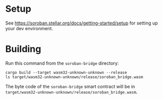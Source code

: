 # Setup

See https://soroban.stellar.org/docs/getting-started/setup for setting up your dev environment.

# Building

Run this command from the `soroban-bridge` directory:

```
cargo build --target wasm32-unknown-unknown --release
ls target/wasm32-unknown-unknown/release/soroban_bridge.wasm
```

The byte code of the `soroban-bridge` smart contract will be in `target/wasm32-unknown-unknown/release/soroban_bridge.wasm`.